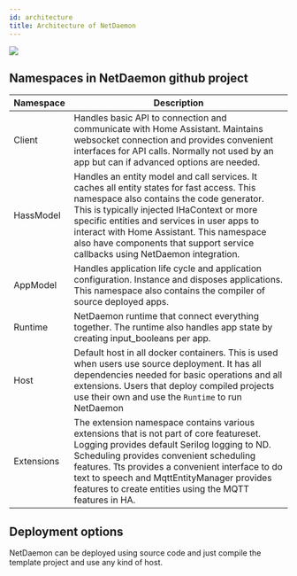 ```yaml
---
id: architecture
title: Architecture of NetDaemon
---
```


![](/img/docs/dev/overall_architecture.png)

## Namespaces in NetDaemon github project

| Namespace                                         | Description                                                                                                                                                             |
| ------------- | ----------------- |
| Client | Handles basic API to connection and communicate with Home Assistant. Maintains websocket connection and provides convenient interfaces for API calls. Normally not used by an app but can if advanced options are needed. |
|  HassModel | Handles an entity model and call services. It caches all entity states for fast access. This namespace also contains the code generator. This is typically injected IHaContext or more specific entities and services in user apps to interact with Home Assistant. This namespace also have components that support service callbacks using NetDaemon integration.  |
|  AppModel | Handles application life cycle and application configuration. Instance and disposes applications. This namespace also contains the compiler of source deployed apps. |
|  Runtime | NetDaemon runtime that connect everything together. The runtime also handles app state by creating input_booleans per app.          |
|  Host   |  Default host in all docker containers. This is used when users use source deployment. It has all dependencies needed for basic operations and all extensions. Users that deploy compiled projects use their own and use the `Runtime` to run NetDaemon  |
|  Extensions   |  The extension namespace contains various extensions that is not part of core featureset. Logging provides default Serilog logging to ND. Scheduling provides convenient scheduling features. Tts provides a convenient interface to do text to speech and MqttEntityManager provides features to create entities using the MQTT features in HA.   |

## Deployment options

NetDaemon can be deployed using source code and just compile the template project and use any kind of host.
